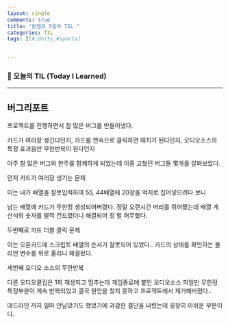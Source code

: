 ```yaml
---
layout: single
comments: true
title: "본캠프 5일차 TIL "
categories: TIL
tags: [C#,Unity,#sparta]


---
```


### 📆 오늘의 TIL (Today I Learned)

---

## 버그리포트

프로젝트를 진행하면서 참 많은 버그를 만들어냈다. 

카드가 여러장 생긴다던지, 카드를 연속으로 클릭하면 매치가 된다던지, 오디오소스의 특정 효과음만 무한반복이 된다던지 

아주 참 많은 버그와 한주를 함께하게 되었는데 이중 고쳤던 버그들 몇개를 살펴보았다.



먼저 카드가 여러장 생기는 문제



이는 내가 배열을 잘못입력하여 5*5,  4*4배열에 20장을 억지로 집어넣으려다 보니



남는 배열에 카드가 무한정 생성되어버렸다. 정말 오랜시간 머리를 쥐어짰는데 배열 계산식의 숫자를 딸깍 건드렸더니 해결되어 정 말 허무했다.



두번째로 카드 더블 클릭 문제

이는 오픈카드에 스크립트 배열의 순서가 잘못되어 있었다.. 카드의 상태를 확인하는 불리언 변수를 위로 올리니 해결됬다.



세번째 오디오 소스의 무한반복



다른 오디오클립은 1회 재생되고 멈추는데 게임종료에 붙인 오디오소스 파일만 무한정 특정부분이 계속 반복되었고 결국 원인을 찾지 못하고 프로젝트에서 제거해버렸다..



데드라인 까지 얼마 안남았기도 했었기에 과감한 결단을 내렸는데 굉장히 아쉬운 부분이다.
